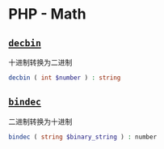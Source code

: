 # PHP - Math

## [`decbin`](https://www.php.net/manual/zh/function.decbin.php)

十进制转换为二进制

```php
decbin ( int $number ) : string
```

## [`bindec`](https://www.php.net/manual/zh/function.bindec.php)

二进制转换为十进制

```php
bindec ( string $binary_string ) : number
```

